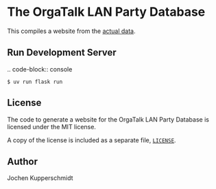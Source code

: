 # The OrgaTalk LAN Party Database

This compiles a website from the [actual
data](https://github.com/lanpartydb/data).


## Run Development Server

.. code-block:: console

    $ uv run flask run


## License

The code to generate a website for the OrgaTalk LAN Party Database is
licensed under the MIT license.

A copy of the license is included as a separate file,
[`LICENSE`](./LICENSE).


## Author

Jochen Kupperschmidt
